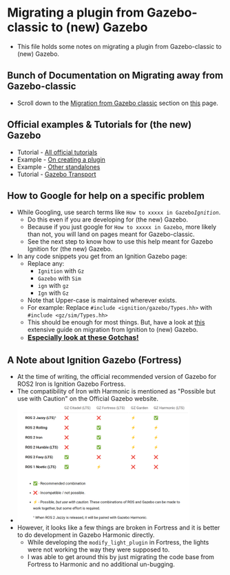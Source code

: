 # Migrating a plugin from Gazebo-classic to (new) Gazebo
- This file holds some notes on migrating a plugin from Gazebo-classic to (new) Gazebo.

## Bunch of Documentation on Migrating away from Gazebo-classic
- Scroll down to the <u>Migration from Gazebo classic</u> section on [this](https://gazebosim.org/api/sim/8/tutorials.html) page.

## Official examples & Tutorials for (the new) Gazebo
- Tutorial - [All official tutorials](https://gazebosim.org/docs/harmonic/tutorials#gazebo-tutorials)
- Example  - [On creating a plugin](https://github.com/gazebosim/gz-sim/tree/gz-sim8/examples/plugin)
- Example  - [Other standalones](https://github.com/gazebosim/gz-sim/tree/gz-sim8/examples/standalone)
- Tutorial - [Gazebo Transport](https://gazebosim.org/api/transport/13/tutorials.html)

## How to Google for help on a specific problem
- While Googling, use search terms like `How to xxxxx in Gazebo`_`Ignition`_.
  - Do this even if you are developing for (the new) Gazebo.
  - Because if you just google for `How to xxxxx in Gazebo`, more likely than not, you will land on pages meant for Gazebo-classic.
  - See the next step to know how to use this help meant for Gazebo Ignition for (the new) Gazebo.
- In any code snippets you get from an Ignition Gazebo page:
  - Replace any:
    - `Ignition` with `Gz`
    - `Gazebo` with `Sim`
    - `ign` with `gz`
    - `Ign` with `Gz`
  - Note that Upper-case is maintained wherever exists.
  - For example: Replace `#include <ignition/gazebo/Types.hh>` with `#include <gz/sim/Types.hh>`
  - This should be enough for most things. But, have a look at [this](https://gazebosim.org/docs/harmonic/migration_from_ignition) extensive guide on migration from Ignition to (new) Gazebo.
  - <font size="3"><u>**Especially look at these [Gotchas!](https://gazebosim.org/docs/harmonic/migration_from_ignition#gotchas)**</u></font>

## A Note about Ignition Gazebo (Fortress)
- At the time of writing, the official recommended version of Gazebo for ROS2 Iron is Ignition Gazebo Fortress.
- The compatibility of Iron with Harmonic is mentioned as "Possible but use with Caution" on the Official Gazebo website.
- <img src="./imgs/Gazebo-ROS%20compatibility.png" alt="Gazebo-ROS compatibility" width="400"/>
- However, it looks like a few things are broken in Fortress and it is better to do development in Gazebo Harmonic directly.
  - While developing the `modify_light_plugin` in Fortress, the lights were not working the way they were supposed to.
  - I was able to get around this by just migrating the code base from Fortress to Harmonic and no additional un-bugging.